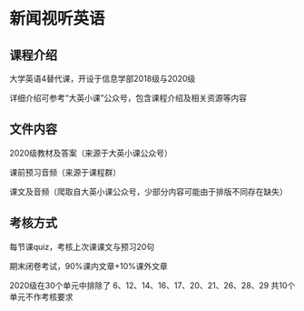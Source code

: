 # 新闻视听英语

## 课程介绍

大学英语4替代课，开设于信息学部2018级与2020级

详细介绍可参考“大英小课”公众号，包含课程介绍及相关资源等内容

## 文件内容

2020级教材及答案（来源于大英小课公众号）

课前预习音频（来源于课程群）

课文及音频（爬取自大英小课公众号，少部分内容可能由于排版不同存在缺失）

## 考核方式

每节课quiz，考核上次课课文与预习20句

期末闭卷考试，90%课内文章+10%课外文章

2020级在30个单元中排除了 6、12、14、16、17、20、21、26、28、29 共10个单元不作考核要求
